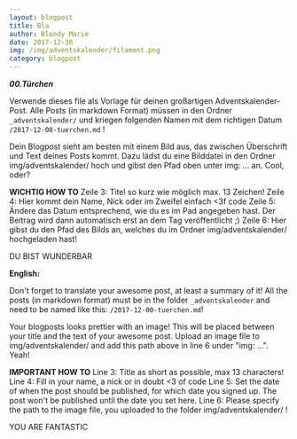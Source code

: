 ```yaml
---
layout: blogpost
title: Bla
author: Bloody Marie
date: 2017-12-30
img: /img/adventskalender/filament.png
category: blogpost
---
```


***00.Türchen***

Verwende dieses file als Vorlage für deinen großartigen Adventskalender-Post. Alle Posts (in markdown Format) müssen in den Ordner `_adventskalender/` und kriegen folgenden Namen mit dem richtigen Datum `/2017-12-00-tuerchen.md` !

Dein Blogpost sieht am besten mit einem Bild aus, das zwischen Überschrift und Text deines Posts kommt. Dazu lädst du eine Bilddatei in den Ordner img/adventskalender/ hoch und gibst den Pfad oben unter img: ... an. Cool, oder?

**WICHTIG HOW TO**
Zeile 3: Titel so kurz wie möglich max. 13 Zeichen!
Zeile 4: Hier kommt dein Name, Nick oder im Zweifel einfach <3f code
Zeile 5: Ändere das Datum entsprechend, wie du es im Pad angegeben hast. Der Beitrag wird dann automatisch erst an dem Tag veröffentlicht ;)
Zeile 6: Hier gibst du den Pfad des Bilds an, welches du im Ordner img/adventskalender/ hochgeladen hast!

DU BIST WUNDERBAR

**English:**

Don't forget to translate your awesome post, at least a summary of it!
All the posts (in markdown format) must be in the folder `_adventskalender` and need to be named like this: `/2017-12-00-tuerchen.md`!

Your blogposts looks prettier with an image! This will be placed between your title and the text of your awesome post. Upload an image file to img/adventskalender/ and add this path above in line 6 under "img: ...". Yeah!

**IMPORTANT HOW TO**
Line 3: Title as short as possible, max 13 characters!
Line 4: Fill in your name, a nick or in doubt <3 of code
Line 5: Set the date of when the post should be published, for which date you signed up. The post won't be published until the date you set here.
Line 6: Please specify the path to the image file, you uploaded to the folder img/adventskalender/ !

YOU ARE FANTASTIC
